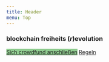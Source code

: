 ```yaml
---
title: Header
menu: Top
---
```


<h3 class="header-font">blockchain freiheits (<i>r</i>)evolution</h3>
<a href="crowdfund" class="btn btn-xl" style="margin-top: 4px; margin-bottom: -50px; background-color: #90cc90; border-color: green;"><i class="fa fa-rocket"></i> Sich crowdfund anschließen</a>
<a href="terms" class="btn btn-xl" style="margin-top: 4px; margin-bottom: -50px;"><i class="fa fa-legal"></i> Regeln</a>